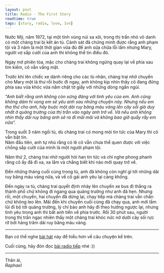 ```yaml
---
layout: post
title: Radio - The First Story
readtime: true
tags: [story, radio, love, 1vn]
---
```


Nước Mỹ, năm 1972, tại một tỉnh vùng núi xa xôi, trong thị trấn nhỏ vô danh có một chàng trai bị kết án tù. Cảnh sát đã chứng minh được rằng anh phạm tội và 3 năm là một thời gian vừa đủ để anh sửa chữa lỗi lầm nhưng Mary, người vợ sắp cưới của anh thì không thể tin điều đó.

Ngày mở phiên tòa, mặc cho chàng trai không ngừng quay lại về phía sau tìm kiếm, cô vẫn vắng mặt.

Trước khi lên chiếc xe dành riêng cho các tù nhân, chàng trai nhờ chuyền cho Mary một lá thư rồi bước đi ngay, anh không kịp nhìn thấy cô đang đứng phía sau vừa khóc vừa nắm chặt tờ giấy với những dòng ngắn ngủi.

_"Anh biết rằng anh không còn xứng đáng với tình yêu của em. Anh cũng không dám hi vọng em sẽ yêu anh sau những chuyện này. Nhưng nếu em tha thứ cho anh, hãy buộc một dải ruy băng màu vàng lên cây sồi già duy nhất ở quảng trường của thị trấn vào ngày anh trở về. Và nếu anh không nhìn thấy dải ruy băng anh sẽ ra đi mãi mãi và không bao giờ quấy rầy em nữa"._

Trong suốt 3 năm ngồi tù, dù chàng trai có mong mỏi tin tức của Mary thì cô vẫn bặt tin.  
Năm đầu tiên, anh tự nhủ rằng có lẽ cô vẫn chưa thể quen được với việc chồng sắp cưới của mình là một người phạm tội.

Năm thứ 2, chàng trai nhờ người hỏi han tin tức và chỉ nghe phong phanh rằng cô ấy đã đi xa, xa lắm và chẳng biết khi nào mới quay trở về.

Đến những tháng cuối cùng trong tù, anh đã không còn nghĩ gì tới những dải ruy băng màu vàng nữa, và về cô gái anh yêu lại càng không.

Đến ngày ra tù, chàng trai quyết định nhảy lên chuyến xe bus đi thẳng ra thành phố chứ không đi ngang qua quảng trường như anh đã hẹn. Nhưng rồi, một chuyến, hai chuyến đã dừng lại, chạy tiếp mà chàng trai vẫn chần chừ không leo lên. Mãi đến khi chuyến cuối cùng đã chạy qua, anh mới lầm lũi đi bộ tới quảng trường, lý chí bảo anh hãy đi theo hướng ngược lại, nhưng tình yêu trong anh thì bắt anh tiến về phía trước. Rồi 30 phút sau, người trong thị trấn ngạc nhiên thấy một chàng trai khóc nức nở dưới cây sồi rực rỡ bởi hàng trăm dải ruy băng màu vàng.

***
Bạn có thể nghe [bài hát](https://mp3.zing.vn/bai-hat/Tie-A-Yellow-Ribbon-Round-The-Old-Oak-Tree-Dawn/ZW6WWU69.html) này để hiểu hơn về câu chuyện kể trên.

Cuối cùng, hãy đón đọc [bài radio tiếp](/2021-06-14-radio-the-second) nhé :))

***
Thân ái,  
_Raphael_
